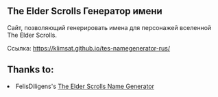 <h2>The Elder Scrolls Генератор имени</h2>
Сайт, позволяющий генерировать имена для персонажей вселенной The Elder Scrolls.

Ссылка: https://klimsat.github.io/tes-namegenerator-rus/



<h2>Thanks to:</h2>
<li>FelisDiligens's <a href="https://github.com/FelisDiligens/tes-name-generator" rel="nofollow">The Elder Scrolls Name Generator</a></li>
